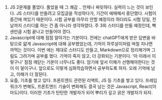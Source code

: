 1. JS 2문제를 풀었다. 풀었을 때 그 쾌감 .. 언제나 짜릿하다. 실력이 느는 것이 보인다. JS 스터디를 만들려고 모집글을 작성하다가, 기간이 에매해서 중단했다. 시험이 중간에 껴있기 때문이다. 시험 공부를 아무리 안할 예정이라 하더라도 시험 당일, 전날까지 스터디를 하는 건 좀 아니라 생각하였다. 주 3회 스터디를 만들 예정인데, 빡센만큼 시험 끝나고 만들어야 겠다.
2. Javascript에 대해 점점 알아가는 기분이다. 전에는 chatGPT에게 받은 답변을 바탕으로 얇게 Javascript에 대해 공부했었는데, 기억이 하루살이처럼 며칠 지나면 까먹는 것이다. 이번 에는 제대로 스터디도 만들고, Markdown으로 정리해가며 그림도 그려가며 공부를 했다. 기억이 죽지 않고, 더 강화되는 기분이다. ‘아 이래서 이렇구나’ 점점 깨닫는 기분이 너무나도 좋다. 암기에 앞서 이해가 선행해야한다는 것이 이 말이구나. 앞으로도 이렇게 심화학습하면서 공부하도록 하자. 오래 기억에 남고, 이해가 더 잘된다.
3. 요즘, 기초를 쌓고 있다. 프론트엔드 관련된 리액트, JS 등 기초를 쌓고 있다. 프레임워크가 변해도, 프론트엔드 기술이 변화해도 결국 남는 것은 Javascript, React(아마도)이다. 이러한 기초가 탄탄한 개발자가 되어 뿌리가 깊고 굵은 개발자가 되자.
